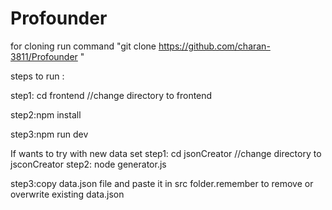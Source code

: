 # Profounder
for cloning run command "git clone https://github.com/charan-3811/Profounder "

steps to run :

step1: cd frontend  //change directory to frontend

step2:npm install

step3:npm run dev

If wants to try with new data set
step1: cd jsonCreator  //change directory to jsconCreator
step2: node generator.js

step3:copy data.json file and paste it in src folder.remember to remove or overwrite existing data.json


